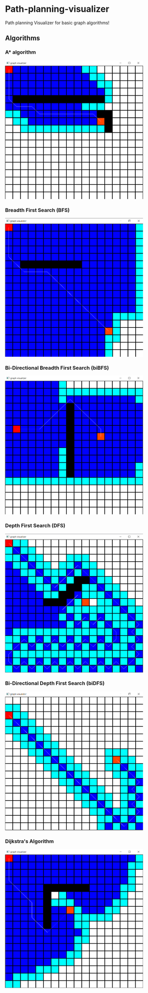 # Path-planning-visualizer
Path planning Visualizer for basic graph algorithms!
 
## Algorithms  
### A* algorithm  
<img src="images/AStar.png" width="450" height="450">  
  
### Breadth First Search (BFS)  
<img src="images/BFS.png"  width="450" height="450">  
  
### Bi-Directional Breadth First Search (biBFS)  
<img src="images/biBFS.png"  width="450" height="450">  
  
### Depth First Search (DFS)  
<img src="images/DFS.png"  width="450" height="450">   
  
### Bi-Directional Depth First Search (biDFS)  
<img src="images/diDFS.png"  width="450" height="450">  
  
### Dijkstra's Algorithm   
<img src="images/dijkstra.png"  width="450" height="450">   
  
